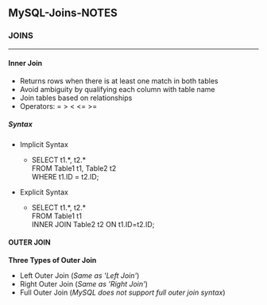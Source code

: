 ## MySQL-Joins-NOTES


### JOINS
***

#### Inner Join

- Returns rows when there is at least one match in both tables
- Avoid ambiguity by qualifying each column with table name
- Join tables based on relationships
- Operators: = > < <= >=

##### Syntax 

- Implicit Syntax
  - SELECT t1.*, t2.\*\
   FROM Table1 t1, Table2 t2\
   WHERE t1.ID = t2.ID;

- Explicit Syntax
  - SELECT t1.*, t2.\*\
   FROM Table1 t1\
   INNER JOIN Table2 t2 ON t1.ID=t2.ID;


#### OUTER JOIN


**Three Types of Outer Join**

- Left Outer Join (*Same as 'Left Join'*)
- Right Outer Join (*Same as 'Right Join'*)
- Full Outer Join (*MySQL does not support full outer join syntax*)





































